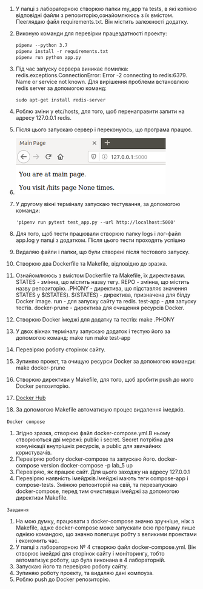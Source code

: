 1. У папці з лабораторною створюю папки my_app та tests, в які копіюю відповідні файли з репозиторію,ознайомлююсь з їх вмістом. Пееглядаю файл requirements.txt. Він містить залежності додатку.
2. Виконую команди для перевірки працездатності проекту:
   
       pipenv --python 3.7
       pipenv install -r requirements.txt
       pipenv run python app.py
3. Під час запуску сервера виникає помилка: redis.exceptions.ConnectionError: Error -2 connecting to redis:6379. Name or service not known. Для вирішення проблеми встановлюю redis server за допомогою команд:
   
       sudo apt-get install redis-server
4. Роблю зміни у etc/hosts, для того, щоб перенаправити запити на адресу 127.0.0.1 redis.
5. Після цього запускаю сервер і переконуюсь, що програма працює.
6. ![1](https://github.com/IK-31-zdebeliak/IK_31_zdebeljak/blob/master/Lab_5/1.png)
7. У другому вікні терміналу запускаю тестування, за допомогою команди:
   
       'pipenv run pytest test_app.py --url http://localhost:5000'
8. Для того, щоб тести працювали створюю папку logs і лог-файл app.log у папці з додатком. Після цього тести проходять успішно
9. Видаляю файли і папки, що були створені після тестового запуску.
10. Створюю два Dockerfile та Makefile, відповідно до зразка.
11. Ознайомлююсь з вмістом Dockerfile та Makefile, їх директивами.
    STATES - змінна, що містить назву тегу.
    REPO - змінна, що містить назву репозиторію.
    .PHONY - директива, що підставляє значення STATES у $(STATES).
    $(STATES) - директива, призначена для білду Docker Image.
    run - для запуску сайту та redis.
    test-app - для запуску тестів.
    docker-prune - директива для очищення ресурсів Docker.
12. Створюю Docker імеджі для додатку та тестів:
    make .PHONY
13. У двох вікнах терміналу запускаю додаток і тестую його за допомогою команд:
    make run
    make test-app
14. Перевіряю роботу сторінок сайту.
15. Зупиняю проект, та очищую ресурси Docker за допомогою команди:
    make docker-prune
16. Створюю директиви у Makefile, для того, щоб зробити push до мого Docker репозиторію.
17. [Docker Hub](https://hub.docker.com/repository/docker/wildbard/lab4)   
18. За допомогою Makefile автоматизую процес видалення імеджів.
 
 
`Docker compose`    
1. Згідно зразка, створюю файл docker-compose.yml.В ньому створюються дві мережі: public і secret. Secret потрібна для комунікації внутрішніх ресурсів, а public для звичайних користувачів.
2. Перевіряю роботу docker-compose та запускаю його.
   docker-compose version
   docker-compose -p lab_5 up
3. Перевіряю, як працює сайт. Для цього заходжу на адресу 127.0.0.1
5. Перевіряю наявність імейджів.Імейджі мають теги compose-app і compose-tests. Змінюю репозиторій на свій, та перезапускаю docker-compose, перед тим очистивши імейджі за допомогою директиви Makefile.

`Завдання`
1. На мою думку, працювати з docker-compose значно зручніше, ніж з Makefile, адже docker-compose може запускати всю програму лише однією командою, що значно полегшує робту з великими проектами і економить час.
2. У папці з лабораторною № 4 створюю файл docker-compose.yml. Він створює імейджі для сторінок сайту і моніторингу, тобто автоматизує роботу, що була виконана в 4 лабораторній.
3. Запускаю його та перевіряю роботу сайту.
4. Зупиняю роботу проекту, та видаляю дані компоуза.
5. Роблю push до Docker репозиторію.
